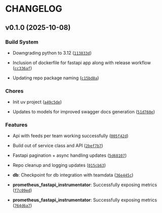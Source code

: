 # CHANGELOG


## v0.1.0 (2025-10-08)

### Build System

- Downgrading python to 3.12
  ([`113833d`](https://github.com/maxo99/rotoreader/commit/113833d3a33b2918ddeeebbe8f3ebd8d5801b2b7))

- Inclusion of dockerfile for fastapi app along with release workflow
  ([`cc336af`](https://github.com/maxo99/rotoreader/commit/cc336afe9f12806dbeea598f7bfc384f94c33f3f))

- Updating repo package naming
  ([`c15bd8a`](https://github.com/maxo99/rotoreader/commit/c15bd8ac4fb4c85ab312bf51b1501cdefedb97f0))

### Chores

- Init uv project
  ([`a49c5de`](https://github.com/maxo99/rotoreader/commit/a49c5de0ad58a1752bf9474ac9a802cfbd62d15e))

- Updates to models for improved swagger docs generation
  ([`51d760e`](https://github.com/maxo99/rotoreader/commit/51d760e467b0e101529a68c9e2db193e2adbc574))

### Features

- Api with feeds per team working successfully
  ([`005f42d`](https://github.com/maxo99/rotoreader/commit/005f42d55dc065929f6103290c79c4aaf9f9db36))

- Build out of service class and API
  ([`2bef7b7`](https://github.com/maxo99/rotoreader/commit/2bef7b781057f8516bb2db4649cfd44f81829d9d))

- Fastapi pagination + async handling updates
  ([`5d68107`](https://github.com/maxo99/rotoreader/commit/5d68107c5ff1e85d220adf26af3a7e3c9cce38a6))

- Repo cleanup and logging updates
  ([`015cb63`](https://github.com/maxo99/rotoreader/commit/015cb635b4ae07c58be905c41b1da92bc2927e7a))

- **db**: Checkpoint for db integration with teamdata
  ([`36e445c`](https://github.com/maxo99/rotoreader/commit/36e445c2a5f7f1312a12174a7118db7c4b3acbee))

- **prometheus_fastapi_instrumentator**: Successfully exposing metrics
  ([`f7c09ed`](https://github.com/maxo99/rotoreader/commit/f7c09ed88001511cd3a9d7dcb246939ac21c5c5c))

- **prometheus_fastapi_instrumentator**: Successfully exposing metrics
  ([`764d6a7`](https://github.com/maxo99/rotoreader/commit/764d6a7f09fc76efcb7ac93aae2133addd3d9e8e))
